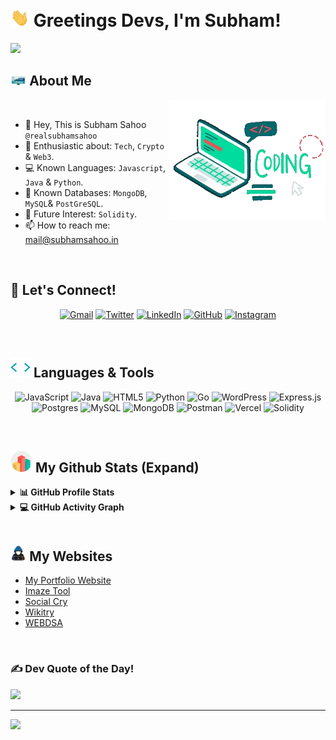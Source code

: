 # <img src="https://raw.githubusercontent.com/realsubhamsahoo/realsubhamsahoo/main/Images/GitHub-Profile/wave-emoji-gif.gif" alt="hand wave" width="30px"> Greetings Devs, I'm Subham! 


<p>
  <a href="https://github.com/DenverCoder1/readme-typing-svg"><img src="https://readme-typing-svg.herokuapp.com?&font=IBM+Plex+Sans&color=abcdef&size=22&lines=Welcome+Fellow+GitHub+Explorers!;I'm+a+Data+Analyst!;I'm+a+Crypto+and+Web3+Enthusiast!;I'm+a+Digital+Marketer+and+SEO+Expert!;" /></a>
</p>

## <img src = "https://raw.githubusercontent.com/realsubhamsahoo/realsubhamsahoo/main/Images/GitHub-Profile/about-me-gif.gif" width=5%></picture> About Me

<picture> <img align="right" src="https://raw.githubusercontent.com/realsubhamsahoo/realsubhamsahoo/main/Images/GitHub-Profile/coding-laptop-gif.webp" width=250px></picture>

<br>

- 👋 Hey, This is Subham Sahoo `@realsubhamsahoo`
- 👀 Enthusiastic about: `Tech`, `Crypto` & `Web3`.
- 💻 Known Languages: `Javascript`, `Java` & `Python`.
- 🌱 Known Databases: `MongoDB`, `MySQL`& `PostGreSQL`.
- 💞️ Future Interest: `Solidity`.
- 📫 How to reach me: mail@subhamsahoo.in

<br>

## 🤝 Let's Connect!

<div align="center" width=100%>
  
<a href="mailto:realsubhamsahoo@gmail.com"><img img src="https://img.shields.io/badge/gmail-%23EA4335.svg?style=plastic&logo=gmail&logoColor=white" alt="Gmail"/></a>
        <a href="https://www.twitter.com/realsubhamsahoo/"><img src="https://img.shields.io/badge/x-%23181717.svg?style=plastic&logo=x&logoColor=white" alt="Twitter"/></a>
	<a href="https://www.linkedin.com/in/realsubhamsahoo/"><img src="https://img.shields.io/badge/linkedin-%230A66C2.svg?style=plastic&logo=linkedin&logoColor=white" alt="LinkedIn"/></a>
        <a href="https://github.com/realsubhamsahoo"><img src="https://img.shields.io/badge/github-%23181717.svg?style=plastic&logo=github&logoColor=white" alt="GitHub"/></a>
	<a href="https://www.instagram.com/realsubhamsahoo/"><img src="https://img.shields.io/badge/instagram-%23E4405F.svg?style=plastic&logo=instagram&logoColor=white" alt="Instagram"/></a>
</div>
<br>

## <img src = "https://raw.githubusercontent.com/realsubhamsahoo/realsubhamsahoo/main/Images/GitHub-Profile/code-tag-gif.webp" width = 32px>  Languages & Tools

<div align="center" width=100%>
  
  ![JavaScript](https://img.shields.io/badge/javascript-%23323330.svg?style=for-the-badge&logo=javascript&logoColor=%23F7DF1E) ![Java](https://img.shields.io/badge/java-%23ED8B00.svg?style=for-the-badge&logo=openjdk&logoColor=white) ![HTML5](https://img.shields.io/badge/html5-%23E34F26.svg?style=for-the-badge&logo=html5&logoColor=white) ![Python](https://img.shields.io/badge/python-3670A0?style=for-the-badge&logo=python&logoColor=ffdd54) ![Go](https://img.shields.io/badge/go-%2300ADD8.svg?style=for-the-badge&logo=go&logoColor=white) ![WordPress](https://img.shields.io/badge/WordPress-%23117AC9.svg?style=for-the-badge&logo=WordPress&logoColor=white) ![Express.js](https://img.shields.io/badge/express.js-%23404d59.svg?style=for-the-badge&logo=express&logoColor=%2361DAFB) ![Postgres](https://img.shields.io/badge/postgres-%23316192.svg?style=for-the-badge&logo=postgresql&logoColor=white) ![MySQL](https://img.shields.io/badge/mysql-%2300000f.svg?style=for-the-badge&logo=mysql&logoColor=white) ![MongoDB](https://img.shields.io/badge/MongoDB-%234ea94b.svg?style=for-the-badge&logo=mongodb&logoColor=white) ![Postman](https://img.shields.io/badge/Postman-FF6C37?style=for-the-badge&logo=postman&logoColor=white) ![Vercel](https://img.shields.io/badge/vercel-%23000000.svg?style=for-the-badge&logo=vercel&logoColor=white) ![Solidity](https://img.shields.io/badge/Solidity-%23363636.svg?style=for-the-badge&logo=solidity&logoColor=white)
</div>
<br>

## <img src = "https://raw.githubusercontent.com/realsubhamsahoo/realsubhamsahoo/main/Images/GitHub-Profile/github-stats-gif.gif" width = 35px>  My Github Stats (Expand) 

<details> 
  <summary><b>📊 GitHub Profile Stats</b></summary>
  <br/>
  <p align="center">
    <a href="https://github.com/realsubhamsahoo/github-readme-stats"><img alt="Subham's Github Stats" src="https://github-readme-stats.vercel.app/api?username=realsubhamsahoo&show_icons=true&count_private=true&theme=algolia" height="192px"/></a>
<br/>
  &nbsp;
	  <img src="https://github-readme-stats.vercel.app/api/top-langs?username=realsubhamsahoo&show_icons=true&locale=en&layout=compact&theme=algolia" alt="subham sahoo github" height="192px"/>
  <br/>
  </p>
</details>


<details>
  <summary><b>💻 GitHub Activity Graph</b></summary>
  <br/>
   <a href="https://github.com/realsubhamsahoo"><img alt="Subham's Activity Graph" src="https://github-readme-activity-graph.vercel.app/graph?username=realsubhamsahoo&theme=github-compact" /></a>
  <br/>

</details>

<br/>

## <img src="https://raw.githubusercontent.com/realsubhamsahoo/realsubhamsahoo/main/Images/GitHub-Profile/coder-gif.gif" width=5%> My Websites
- [My Portfolio Website](https://subhamsahoo.in/)
- [Imaze Tool](https://imazetool.com/)
- [Social Cry](https://socialcry.com/)
- [Wikitry](https://wikitry.com/)
- [WEBDSA](https://webdsa.com/)

<br>

### ✍️ Dev Quote of the Day!
![](https://quotes-github-readme.vercel.app/api?type=horizontal&theme=tokyonight)

---
[![](https://visitcount.itsvg.in/api?id=realsubhamsahoo&icon=0&color=1)](https://visitcount.itsvg.in)
